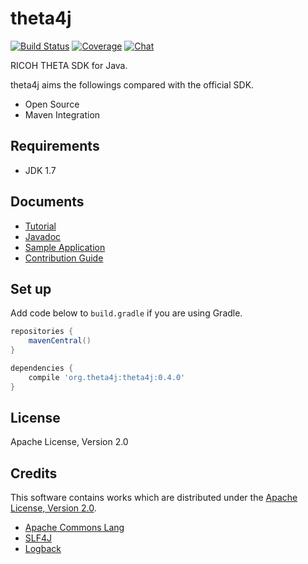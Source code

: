 # theta4j

[![Build Status][travis-image]][travis-url] [![Coverage][sonar-image]][sonar-url] [![Chat][gitter-image]][gitter-url]

[travis-url]:https://travis-ci.org/shrhdk/theta4j
[travis-image]:https://travis-ci.org/shrhdk/theta4j.svg?branch=master
[sonar-url]:http://sonar.shiro.be/dashboard/index/theta4j:lib
[sonar-image]:https://img.shields.io/sonar/http/sonar.shiro.be/theta4j:lib/coverage.svg?style=flat
[gitter-url]:https://gitter.im/shrhdk/theta4j?utm_source=badge&utm_medium=badge&utm_campaign=pr-badge&utm_content=badge
[gitter-image]:https://badges.gitter.im/Join%20Chat.svg

RICOH THETA SDK for Java.

theta4j aims the followings compared with the official SDK.

- Open Source
- Maven Integration

## Requirements

- JDK 1.7

## Documents

- [Tutorial](doc/tutorial.md)
- [Javadoc](https://github.com/shrhdk/theta4j/releases)
- [Sample Application](sample/src/main/java/org/theta4j/sample/ThetaCapturer.java)
- [Contribution Guide](doc/contribution.md)

## Set up

Add code below to `build.gradle` if you are using Gradle.

```gradle
repositories {
    mavenCentral()
}

dependencies {
    compile 'org.theta4j:theta4j:0.4.0'
}
```

## License

Apache License, Version 2.0

## Credits

This software contains works which are distributed under the [Apache License, Version 2.0](http://www.apache.org/licenses/LICENSE-2.0.html).

- [Apache Commons Lang](https://github.com/apache/commons-lang/blob/master/NOTICE.txt)
- [SLF4J](http://www.slf4j.org/license.html)
- [Logback](http://logback.qos.ch/license.html)
